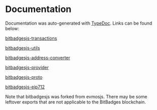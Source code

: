 # Documentation

Documentation was auto-generated with [TypeDoc](https://typedoc.org/). Links can be found below:

[bitbadgesjs-transactions](https://bitbadges.github.io/bitbadgesjs/packages/transactions/docs/modules.html)

[bitbadgesjs-utils](https://bitbadges.github.io/bitbadgesjs/packages/utils/docs/index.html)

[bitbadgesjs-address-converter](https://bitbadges.github.io/bitbadgesjs/packages/address-converter/docs/index.html)

[bitbadgesjs-provider](https://bitbadges.github.io/bitbadgesjs/packages/provider/docs/modules.html)

[bitbadgesjs-proto](https://bitbadges.github.io/bitbadgesjs/packages/proto/docs/modules.html)

[bitbadgesjs-eip712](https://bitbadges.github.io/bitbadgesjs/packages/eip712/docs/modules.html)



Note that bitbadgesjs was forked from evmosjs. There may be some leftover exports that are not applicable to the BitBadges blockchain.
